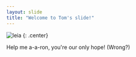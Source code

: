 ```yaml
---
layout: slide
title: "Welcome to Tom's slide!"
---
```


![leia](https://cloud.githubusercontent.com/assets/16547949/25400918/17c5d2e4-29c2-11e7-92ef-79bacb424ef4.jpg)
{: .center}

Help me a-a-ron, you're our only hope! (Wrong?)
